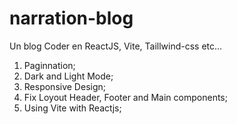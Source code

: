# narration-blog
Un blog Coder en ReactJS, Vite, Taillwind-css etc...


1. Paginnation;
2. Dark and Light Mode;
3. Responsive Design;
4. Fix Loyout Header, Footer and Main components;
5. Using Vite with Reactjs;
